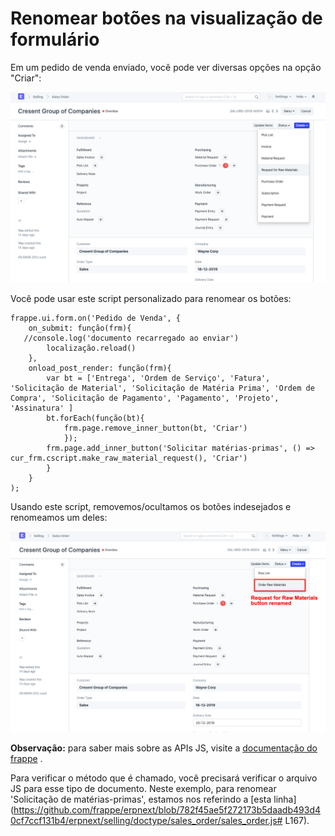# Renomear botões na visualização de formulário



Em um pedido de venda enviado, você pode ver diversas opções na opção "Criar":


![Script personalizado](/files/customize-button-all.png)


Você pode usar este script personalizado para renomear os botões:



```
frappe.ui.form.on('Pedido de Venda', {
    on_submit: função(frm){
   //console.log('documento recarregado ao enviar')
        localização.reload()
    },
    onload_post_render: função(frm){
        var bt = ['Entrega', 'Ordem de Serviço', 'Fatura', 'Solicitação de Material', 'Solicitação de Matéria Prima', 'Ordem de Compra', 'Solicitação de Pagamento', 'Pagamento', 'Projeto', 'Assinatura' ]
        bt.forEach(função(bt){
            frm.page.remove_inner_button(bt, 'Criar')
            });
        frm.page.add_inner_button('Solicitar matérias-primas', () => cur_frm.cscript.make_raw_material_request(), 'Criar')
        }
    }
);

```

Usando este script, removemos/ocultamos os botões indesejados e renomeamos um deles:


![Script personalizado](/files/customize-button-rename.png)


**Observação:** para saber mais sobre as APIs JS, visite a [documentação do frappe](https://frappe.io/docs/v13/user/en/api/form) .


Para verificar o método que é chamado, você precisará verificar o arquivo JS para esse tipo de documento. Neste exemplo, para renomear 'Solicitação de matérias-primas', estamos nos referindo a [esta linha](https://github.com/frappe/erpnext/blob/782f45ae5f272173b5daadb493d40cf7ccf131b4/erpnext/selling/doctype/sales_order/sales_order.js# L167).



